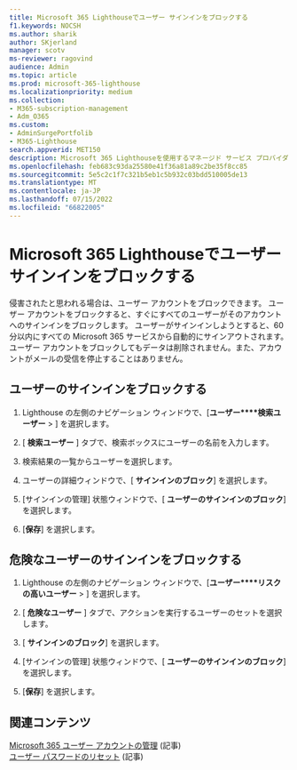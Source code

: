 ```yaml
---
title: Microsoft 365 Lighthouseでユーザー サインインをブロックする
f1.keywords: NOCSH
ms.author: sharik
author: SKjerland
manager: scotv
ms-reviewer: ragovind
audience: Admin
ms.topic: article
ms.prod: microsoft-365-lighthouse
ms.localizationpriority: medium
ms.collection:
- M365-subscription-management
- Adm_O365
ms.custom:
- AdminSurgePortfolib
- M365-Lighthouse
search.appverid: MET150
description: Microsoft 365 Lighthouseを使用するマネージド サービス プロバイダー (MSP) の場合、ユーザーがサインインできないように侵害されたと思われる場合は、ユーザー アカウントをブロックする方法について説明します。
ms.openlocfilehash: feb683c93da25580e41f36a81a89c2be35f8cc85
ms.sourcegitcommit: 5e5c2c1f7c321b5eb1c5b932c03bdd510005de13
ms.translationtype: MT
ms.contentlocale: ja-JP
ms.lasthandoff: 07/15/2022
ms.locfileid: "66822005"
---
```

# <a name="block-user-sign-in-in-microsoft-365-lighthouse"></a>Microsoft 365 Lighthouseでユーザー サインインをブロックする

侵害されたと思われる場合は、ユーザー アカウントをブロックできます。 ユーザー アカウントをブロックすると、すぐにすべてのユーザーがそのアカウントへのサインインをブロックします。 ユーザーがサインインしようとすると、60 分以内にすべての Microsoft 365 サービスから自動的にサインアウトされます。 ユーザー アカウントをブロックしてもデータは削除されません。また、アカウントがメールの受信を停止することはありません。

## <a name="block-sign-in-for-a-user"></a>ユーザーのサインインをブロックする

1. Lighthouse の左側のナビゲーション ウィンドウで、[**ユーザー****検索ユーザー** > ] を選択します。

2. [ **検索ユーザー** ] タブで、検索ボックスにユーザーの名前を入力します。

3. 検索結果の一覧からユーザーを選択します。

4. ユーザーの詳細ウィンドウで、[ **サインインのブロック**] を選択します。

5. [サインインの管理] 状態ウィンドウで、[ **ユーザーのサインインのブロック**] を選択します。

6. [**保存**] を選択します。

## <a name="block-sign-in-for-risky-users"></a>危険なユーザーのサインインをブロックする

1. Lighthouse の左側のナビゲーション ウィンドウで、[**ユーザー****リスクの高いユーザー** > ] を選択します。

2. [ **危険なユーザー** ] タブで、アクションを実行するユーザーのセットを選択します。

3. [ **サインインのブロック**] を選択します。

4. [サインインの管理] 状態ウィンドウで、[ **ユーザーのサインインのブロック**] を選択します。

5. [**保存**] を選択します。

## <a name="related-content"></a>関連コンテンツ

[Microsoft 365 ユーザー アカウントの管理](../enterprise/manage-microsoft-365-accounts.md) (記事)\
[ユーザー パスワードのリセット](m365-lighthouse-reset-user-password.md) (記事)
